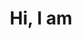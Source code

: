 ---
title: 'Hi, I am'
name: 'Rishi Jain'
description: 'A software engineer with experience in Laravel, Jquery, Python, Perl and VueJS, who strives to build high quality websites and applications.'
image: 'me.jpg'
instagram: 'https://www.instagram.com/jainrishi09/'
github: 'https://github.com/itsjainrishi/'
linkedin: 'https://www.linkedin.com/in/jainrishi09/'
angellist: 'https://angel.co/jainrishi09'
---